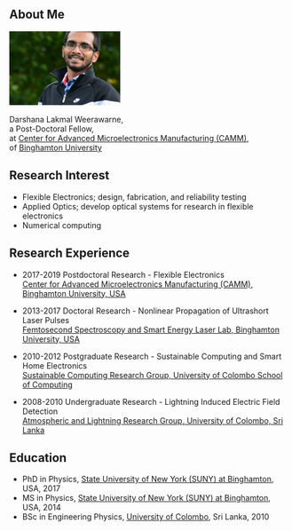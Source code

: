 ## About Me

<img class="profile-picture" src="mypicture.jpg" width="200">

Darshana Lakmal Weerawarne,  
a Post-Doctoral Fellow,  
at [Center for Advanced Microelectronics Manufacturing (CAMM)](https://www.binghamton.edu/camm/),  
of [Binghamton University](https://www.binghamton.edu/)  

## Research Interest
* Flexible Electronics; design, fabrication, and reliability testing  
* Applied Optics; develop optical systems for research in flexible electronics  
* Numerical computing  

## Research Experience 
* 2017-2019 Postdoctoral Research - Flexible Electronics  
  [Center for Advanced Microelectronics Manufacturing (CAMM), Binghamton University, USA](https://www.binghamton.edu/camm/)  

* 2013-2017 Doctoral Research - Nonlinear Propagation of Ultrashort Laser Pulses  
  [Femtosecond Spectroscopy and Smart Energy Laser Lab, Binghamton University, USA](https://sites.google.com/a/binghamton.edu/bshim/home)  

* 2010-2012 Postgraduate Research - Sustainable Computing and Smart Home Electronics  
  [Sustainable Computing Research Group, University of Colombo School of Computing](http://www.scorelab.org/)  

* 2008-2010 Undergraduate Research - Lightning Induced Electric Field Detection  
  [Atmospheric and Lightning Research Group, University of Colombo, Sri Lanka](https://science.cmb.ac.lk/physics/research/research-groups/atmospheric-and-lightning-research-group/)  

## Education 
* PhD in Physics, [State University of New York (SUNY) at Binghamton](https://www.binghamton.edu/), USA, 2017  
* MS in Physics, [State University of New York (SUNY) at Binghamton](https://www.binghamton.edu/), USA, 2014  
* BSc in Engineering Physics, [University of Colombo](https://cmb.ac.lk/), Sri Lanka, 2010  


